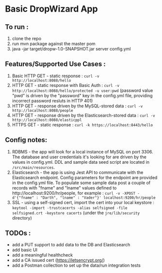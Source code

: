 # Basic DropWizard App
## To run : 
1. clone the repo
2. run mvn package against the master pom
3. java -jar target/dropw-1.0-SNAPSHOT.jar server config.yml
## Features/Supported Use Cases :
1. Basic HTTP GET - static response : ```curl -v http://localhost:8088/hello```
2. HTTP GET - static response with Basic Auth : ```curl -v http://localhost:8088/hello/protected -u user:pwd``` (password value "pwd" is driven by the "password" key in the config.yml file, providing incorrect password resluts in HTTP 401)
3. HTTP GET - response driven by the MySQL-stored data : ```curl -v http://localhost:8088/people```
4. HTTP GET - response driven by the Elasticsearch-stored data : ```curl -v http://localhost:8088/elasticppl```
5. HTTPS GET - static response : ```curl -k https://localhost:8443/hello```

##  Config notes:
1. RDBMS - the app will look for a local instance of MySQL on port 3306. The database and user credentials it's looking for are driven by the values in config.yml. DDL and sample data seed script are located in ```/src/main/resources```.
2. Elasticsearch - the app is using Jest API to communicate with the Elasticsearch endpoint. Config parameters for the endpoint are provided in the config.yml file. To populate some sample data post a couple of records with "fname" and "lname" values defined to http://localhost:9200/hr/people, for example : 
```curl -v -XPOST -d'{"fname" : "Darth", "lname" : "Vader"}' localhost:9200/hr/people```
3. SSL - using a self-signed cert, import the cert into your local keystore : ```keytool -import -trustcacerts -alias selfsigned -file selfsigned.crt -keystore cacerts``` (under the ```jre/lib/security``` directory)                                                        
##  TODOs :
- add a PUT support to add data to the DB and Elasticsearch
- add basic UI 
- add a meaningful healthcheck
- add a CA issued cert (https://letsencrypt.org/)
- add a Postman collection to set up the data/run integration tests
